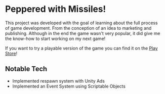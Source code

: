 # Peppered with Missiles!
This project was developed with the goal of learning about the full process of game development. From the conception of an idea to marketing and publishing. Although in the end the game wasn't very popular, it did give me the know-how to start working on my next game!

If you want to try a playable version of the game you can find it on the [Play Store](https://play.google.com/store/apps/details?id=com.sylvangamestudios.PepperedWithMissiles "Download on the Play Store")!

## Notable Tech
 - Implemented respawn system with Unity Ads
 - Implemented an Event System using Scriptable Objects
